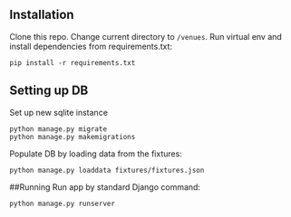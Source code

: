 ## Installation

Clone this repo. Change current directory to `/venues`. Run virtual env and install dependencies from requirements.txt:

```
pip install -r requirements.txt 
```
## Setting up DB
Set up new sqlite instance
```
python manage.py migrate
python manage.py makemigrations
```
Populate DB by loading data from the fixtures:
```
python manage.py loaddata fixtures/fixtures.json 
```
##Running
Run app by standard Django command:
```
python manage.py runserver
```